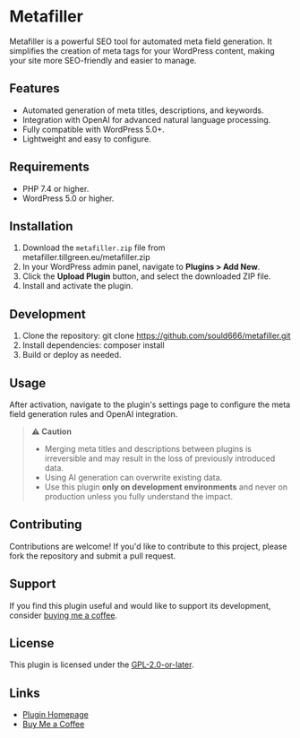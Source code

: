 # Metafiller

Metafiller is a powerful SEO tool for automated meta field generation. It simplifies the creation of meta tags for your WordPress content, making your site more SEO-friendly and easier to manage.

## Features
- Automated generation of meta titles, descriptions, and keywords.
- Integration with OpenAI for advanced natural language processing.
- Fully compatible with WordPress 5.0+.
- Lightweight and easy to configure.

## Requirements
- PHP 7.4 or higher.
- WordPress 5.0 or higher.

## Installation
1. Download the `metafiller.zip` file from metafiller.tillgreen.eu/metafiller.zip
2. In your WordPress admin panel, navigate to **Plugins > Add New**.
3. Click the **Upload Plugin** button, and select the downloaded ZIP file.
4. Install and activate the plugin.

## Development
1. Clone the repository: git clone https://github.com/sould666/metafiller.git
2. Install dependencies: composer install
3. Build or deploy as needed.

## Usage
After activation, navigate to the plugin's settings page to configure the meta field generation rules and OpenAI integration.
> **⚠ Caution**
> - Merging meta titles and descriptions between plugins is irreversible and may result in the loss of previously introduced data.
> - Using AI generation can overwrite existing data.
> - Use this plugin **only on development environments** and never on production unless you fully understand the impact.



## Contributing
Contributions are welcome! If you'd like to contribute to this project, please fork the repository and submit a pull request.

## Support
If you find this plugin useful and would like to support its development, consider [buying me a coffee](https://buymeacoffee.com/mangielczyt).

## License
This plugin is licensed under the [GPL-2.0-or-later](LICENSE).

## Links
- [Plugin Homepage](https://metafiller.tillgreen.eu)
- [Buy Me a Coffee](https://buymeacoffee.com/mangielczyt)
